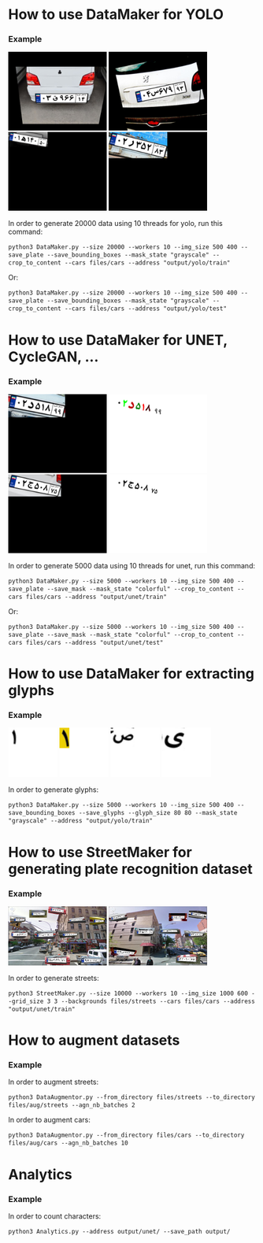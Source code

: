 <h1>How to use DataMaker for YOLO</h1>
<h3>Example</h3>
<p>
  <img src="generated_examples/yolo1.png" width="200">
  <img src="generated_examples/yolo2.png" width="200"><br/>
  <img src="generated_examples/yolo-crp1.png" width="200">
  <img src="generated_examples/yolo-crp2.png" width="200"><br/>
</p>

In order to generate 20000 data using 10 threads for yolo, run this command:

```
python3 DataMaker.py --size 20000 --workers 10 --img_size 500 400 --save_plate --save_bounding_boxes --mask_state "grayscale" --crop_to_content --cars files/cars --address "output/yolo/train"

```
Or:

```
python3 DataMaker.py --size 20000 --workers 10 --img_size 500 400 --save_plate --save_bounding_boxes --mask_state "grayscale" --crop_to_content --cars files/cars --address "output/yolo/test"

```


<h1>How to use DataMaker for UNET, CycleGAN, ...</h1>
<h3>Example</h3>
<p>
  <img src="generated_examples/seg-cfl.png" width="200">
  <img src="generated_examples/seg-clr-m.png" width="200"><br/>
  <img src="generated_examples/seg-gry.png" width="200">
  <img src="generated_examples/seg-gry-m.png" width="200"><br/>
</p>
In order to generate 5000 data using 10 threads for unet, run this command:

```
python3 DataMaker.py --size 5000 --workers 10 --img_size 500 400 --save_plate --save_mask --mask_state "colorful" --crop_to_content --cars files/cars --address "output/unet/train"
```

Or:

```
python3 DataMaker.py --size 5000 --workers 10 --img_size 500 400 --save_plate --save_mask --mask_state "colorful" --crop_to_content --cars files/cars --address "output/unet/test"
```

<h1>How to use DataMaker for extracting glyphs</h1>
<h3>Example</h3>
<p>
  <img src="generated_examples/glyph1.png" width="100">
  <img src="generated_examples/glyph2.png" width="100">
  <img src="generated_examples/glyph3.png" width="100">
  <img src="generated_examples/glyph4.png" width="100"><br/>
</p>

In order to generate glyphs:

```
python3 DataMaker.py --size 5000 --workers 10 --img_size 500 400 --save_bounding_boxes --save_glyphs --glyph_size 80 80 --mask_state "grayscale" --address "output/yolo/train"
```

<h1>How to use StreetMaker for generating plate recognition dataset</h1>
<h3>Example</h3>
<p>
  <img src="generated_examples/street1.png" width="200">
  <img src="generated_examples/street2.png" width="200"><br/>
</p>

In order to generate streets:

```
python3 StreetMaker.py --size 10000 --workers 10 --img_size 1000 600 --grid_size 3 3 --backgrounds files/streets --cars files/cars --address "output/unet/train"
```

<h1>How to augment datasets</h1>
<h3>Example</h3>

In order to augment streets:

```
python3 DataAugmentor.py --from_directory files/streets --to_directory files/aug/streets --agn_nb_batches 2
```
In order to augment cars:

```
python3 DataAugmentor.py --from_directory files/cars --to_directory files/aug/cars --agn_nb_batches 10

```

<h1>Analytics</h1>
<h3>Example</h3>

In order to count characters:

```
python3 Analytics.py --address output/unet/ --save_path output/
```
